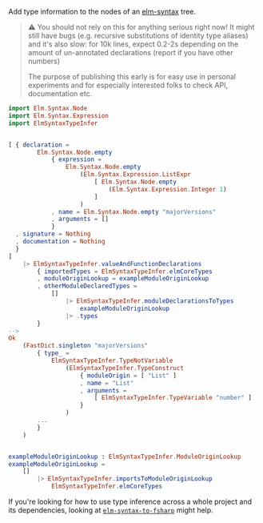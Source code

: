Add type information to the nodes
of an [elm-syntax](https://dark.elm.dmy.fr/packages/stil4m/elm-syntax/latest/) tree.

> ⚠️ You should not rely on this for anything serious right now!
> It might still have bugs (e.g. recursive substitutions of identity type aliases) and it's also slow: for 10k lines, expect 0.2-2s depending on the amount of un-annotated declarations (report if you have other numbers)
>
> The purpose of publishing this early is for easy use in personal experiments
> and for especially interested folks to check API, documentation etc.


```elm
import Elm.Syntax.Node
import Elm.Syntax.Expression
import ElmSyntaxTypeInfer


[ { declaration =
        Elm.Syntax.Node.empty
            { expression =
                Elm.Syntax.Node.empty
                    (Elm.Syntax.Expression.ListExpr
                        [ Elm.Syntax.Node.empty
                            (Elm.Syntax.Expression.Integer 1)
                        ]
                    )
            , name = Elm.Syntax.Node.empty "majorVersions"
            , arguments = []
            }
  , signature = Nothing
  , documentation = Nothing
  }
]
    |> ElmSyntaxTypeInfer.valueAndFunctionDeclarations
        { importedTypes = ElmSyntaxTypeInfer.elmCoreTypes
        , moduleOriginLookup = exampleModuleOriginLookup
        , otherModuleDeclaredTypes =
            []
                |> ElmSyntaxTypeInfer.moduleDeclarationsToTypes
                    exampleModuleOriginLookup
                |> .types
        }
-->
Ok
    (FastDict.singleton "majorVersions"
        { type_ =
            ElmSyntaxTypeInfer.TypeNotVariable
                (ElmSyntaxTypeInfer.TypeConstruct
                    { moduleOrigin = [ "List" ]
                    , name = "List"
                    , arguments =
                        [ ElmSyntaxTypeInfer.TypeVariable "number" ]
                    }
                )
        ...
        }
    )


exampleModuleOriginLookup : ElmSyntaxTypeInfer.ModuleOriginLookup
exampleModuleOriginLookup =
    []
        |> ElmSyntaxTypeInfer.importsToModuleOriginLookup
            ElmSyntaxTypeInfer.elmCoreTypes
```

If you're looking for how to use type inference across a whole project and its dependencies,
looking at [`elm-syntax-to-fsharp`](https://github.com/lue-bird/elm-syntax-to-fsharp) might help.
